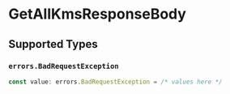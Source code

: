 # GetAllKmsResponseBody


## Supported Types

### `errors.BadRequestException`

```typescript
const value: errors.BadRequestException = /* values here */
```

